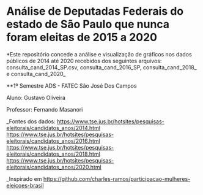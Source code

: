 # Análise de Deputadas Federais do estado de São Paulo que nunca foram eleitas de 2015 a 2020

*Este repositório concede a análise e visualização de gráficos nos dados públicos de 2014 até 2020 recebidos dos seguintes arquivos: consulta_cand_2014_SP.csv, consulta_cand_2016_SP, consulta_cand_2018_ e consulta_cand_2020_

**1º Semestre ADS - FATEC São José Dos Campos

Aluno: Gustavo Oliveira

Professor: Fernando Masanori

_Fontes dos dados: https://www.tse.jus.br/hotsites/pesquisas-eleitorais/candidatos_anos/2014.html https://www.tse.jus.br/hotsites/pesquisas-eleitorais/candidatos_anos/2016.html https://www.tse.jus.br/hotsites/pesquisas-eleitorais/candidatos_anos/2018.html https://www.tse.jus.br/hotsites/pesquisas-eleitorais/candidatos_anos/2020.html

_Inspirado em https://github.com/charles-ramos/participacao-mulheres-eleicoes-brasil
